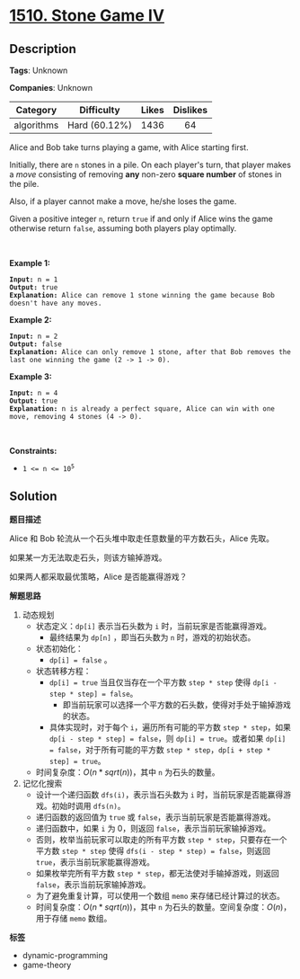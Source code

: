 # [1510. Stone Game IV](https://leetcode.com/problems/stone-game-iv/description/)

## Description

**Tags**: Unknown

**Companies**: Unknown

|  Category  |  Difficulty   | Likes | Dislikes |
| :--------: | :-----------: | :---: | :------: |
| algorithms | Hard (60.12%) | 1436  |    64    |

<p>Alice and Bob take turns playing a game, with Alice starting first.</p>

<p>Initially, there are <code>n</code> stones in a pile. On each player&#39;s turn, that player makes a <em>move</em> consisting of removing <strong>any</strong> non-zero <strong>square number</strong> of stones in the pile.</p>

<p>Also, if a player cannot make a move, he/she loses the game.</p>

<p>Given a positive integer <code>n</code>, return <code>true</code> if and only if Alice wins the game otherwise return <code>false</code>, assuming both players play optimally.</p>

<p>&nbsp;</p>
<p><strong class="example">Example 1:</strong></p>

<pre><code><strong>Input:</strong> n = 1
<strong>Output:</strong> true
<strong>Explanation: </strong>Alice can remove 1 stone winning the game because Bob doesn&#39;t have any moves.</code></pre>

<p><strong class="example">Example 2:</strong></p>

<pre><code><strong>Input:</strong> n = 2
<strong>Output:</strong> false
<strong>Explanation: </strong>Alice can only remove 1 stone, after that Bob removes the last one winning the game (2 -&gt; 1 -&gt; 0).</code></pre>

<p><strong class="example">Example 3:</strong></p>

<pre><code><strong>Input:</strong> n = 4
<strong>Output:</strong> true
<strong>Explanation:</strong> n is already a perfect square, Alice can win with one move, removing 4 stones (4 -&gt; 0).</code></pre>

<p>&nbsp;</p>
<p><strong>Constraints:</strong></p>

<ul>
  <li><code>1 &lt;= n &lt;= 10<sup>5</sup></code></li>
</ul>

## Solution

**题目描述**

Alice 和 Bob 轮流从一个石头堆中取走任意数量的平方数石头，Alice 先取。

如果某一方无法取走石头，则该方输掉游戏。

如果两人都采取最优策略，Alice 是否能赢得游戏？

**解题思路**

1. 动态规划
   - 状态定义：`dp[i]` 表示当石头数为 `i` 时，当前玩家是否能赢得游戏。
     - 最终结果为 `dp[n]` ，即当石头数为 `n` 时，游戏的初始状态。
   - 状态初始化：
     - `dp[i] = false` 。
   - 状态转移方程：
     - `dp[i] = true` 当且仅当存在一个平方数 `step * step` 使得 `dp[i - step * step] = false`。
       - 即当前玩家可以选择一个平方数的石头数，使得对手处于输掉游戏的状态。
     - 具体实现时，对于每个 `i`，遍历所有可能的平方数 `step * step`，如果 `dp[i - step * step] = false`，则 `dp[i] = true`。或者如果 `dp[i] = false`，对于所有可能的平方数 `step * step`，`dp[i + step * step] = true`。
   - 时间复杂度：$O(n * sqrt(n))$，其中 `n` 为石头的数量。
2. 记忆化搜索
   - 设计一个递归函数 `dfs(i)`，表示当石头数为 `i` 时，当前玩家是否能赢得游戏。初始时调用 `dfs(n)`。
   - 递归函数的返回值为 `true` 或 `false`，表示当前玩家是否能赢得游戏。
   - 递归函数中，如果 `i` 为 0，则返回 `false`，表示当前玩家输掉游戏。
   - 否则，枚举当前玩家可以取走的所有平方数 `step * step`，只要存在一个平方数 `step * step` 使得 `dfs(i - step * step) = false`，则返回 `true`，表示当前玩家能赢得游戏。
   - 如果枚举完所有平方数 `step * step`，都无法使对手输掉游戏，则返回 `false`，表示当前玩家输掉游戏。
   - 为了避免重复计算，可以使用一个数组 `memo` 来存储已经计算过的状态。
   - 时间复杂度：$O(n * sqrt(n))$，其中 `n` 为石头的数量。空间复杂度：$O(n)$，用于存储 `memo` 数组。

**标签**

- dynamic-programming
- game-theory
